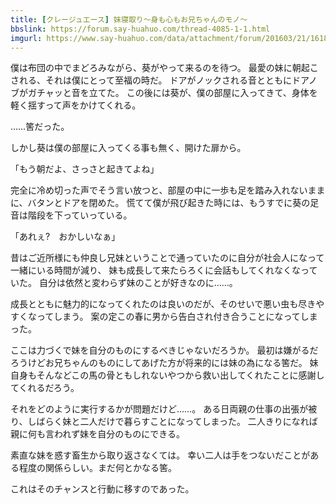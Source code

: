 ```yaml
---
title: [クレージュエース] 妹寝取り～身も心もお兄ちゃんのモノ～
bbslink: https://forum.say-huahuo.com/thread-4085-1-1.html
imgurl: https://www.say-huahuo.com/data/attachment/forum/201603/21/161837t3grc3i43qrn3nar.png
---
```


僕は布団の中でまどろみながら、葵がやって来るのを待つ。
最愛の妹に朝起こされる、それは僕にとって至福の時だ。
ドアがノックされる音とともにドアノブがガチャッと音を立てた。
この後には葵が、僕の部屋に入ってきて、身体を軽く揺すって声をかけてくれる。

……筈だった。

しかし葵は僕の部屋に入ってくる事も無く、開けた扉から。

「もう朝だよ、さっさと起きてよね」

完全に冷め切った声でそう言い放つと、部屋の中に一歩も足を踏み入れないままに、バタンとドアを閉めた。
慌てて僕が飛び起きた時には、もうすでに葵の足音は階段を下っていっている。

「あれぇ?　おかしいなぁ」

昔はご近所様にも仲良し兄妹ということで通っていたのに自分が社会人になって一緒にいる時間が減り、
妹も成長して来たらろくに会話もしてくれなくなっていた。
自分は依然と変わらず妹のことが好きなのに……。

成長とともに魅力的になってくれたのは良いのだが、そのせいで悪い虫も尽きやすくなってしまう。
案の定この春に男から告白され付き合うことになってしまった。

ここは力づくで妹を自分のものにするべきじゃないだろうか。
最初は嫌がるだろうけどお兄ちゃんのものにしてあげた方が将来的には妹の為になる筈だ。
妹自身もそんなどこの馬の骨ともしれないやつから救い出してくれたことに感謝してくれるだろう。

それをどのように実行するかが問題だけど……。
ある日両親の仕事の出張が被り、しばらく妹と二人だけで暮らすことになってしまった。
二人きりになれば親に何も言われず妹を自分のものにできる。

素直な妹を惑す畜生から取り返さなくては。
幸い二人は手をつないだことがある程度の関係らしい。まだ何とかなる筈。

これはそのチャンスと行動に移すのであった。<!--more-->
